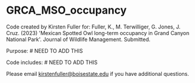 # GRCA_MSO_occupancy

Code created by Kirsten Fuller for:
Fuller, K., M. Terwilliger, G. Jones, J. Cruz. (2023) 'Mexican Spotted Owl long-term occupancy in Grand Canyon National Park'. Journal of Wildlife Management. Submitted.

Purpose: # NEED TO ADD THIS

Code includes: # NEED TO ADD THIS

Please email kirstenfuller@boisestate.edu if you have additional questions.
